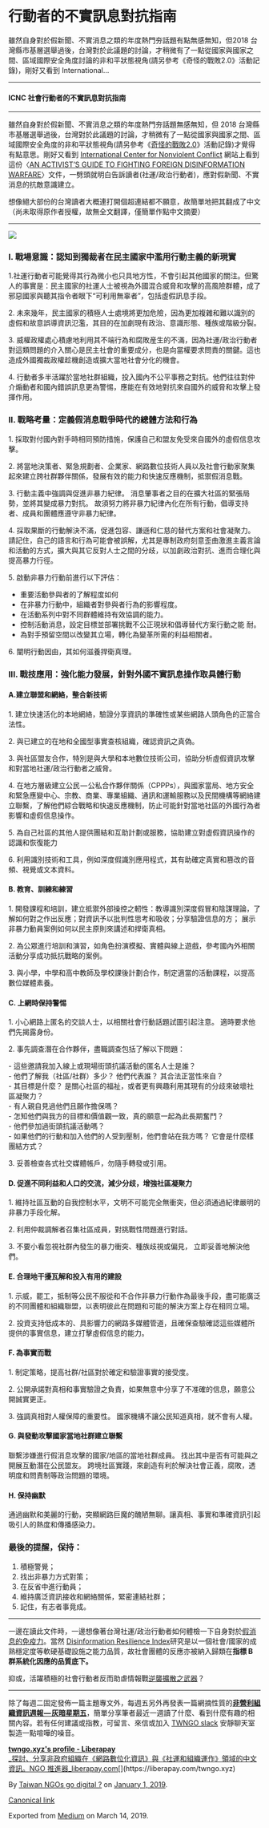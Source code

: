 行動者的不實訊息對抗指南
============

雖然自身對於假新聞、不實消息之類的年度熱門夯話題有點無感無知，但2018 台灣縣市基層選舉過後，台灣對於此議題的討論，才稍微有了一點從國家與國家之間、區域國際安全角度討論的非和平狀態視角(請另參考《奇怪的戰敗2.0》活動記錄)，剛好又看到 International…

* * *

#### ICNC 社會行動者的不實訊息對抗指南

* * *

雖然自身對於假新聞、不實消息之類的年度熱門夯話題無感無知，但 2018 台灣縣市基層選舉過後，台灣對於此議題的討論，才稍微有了一點從國家與國家之間、區域國際安全角度的非和平狀態視角(請另參考《[奇怪的戰敗2.0](https://hackmd.io/s/SkBNPFXbN#)》活動記錄)才覺得有點意思。剛好又看到 [International Center for Nonviolent Conflict](http://nonviolent-conflict.org/) 網站上看到這份〈[AN ACTIVIST’S GUIDE TO FIGHTING FOREIGN DISINFORMATION WARFARE](https://www.nonviolent-conflict.org/activists-guide-fighting-foreign-disinformation-warfare/)〉文件，一劈頭就明白告訴讀者(社運/政治行動者)，應對假新聞、不實消息的抗敵意識建立。

想像絕大部份的台灣讀者大概連打開個超連結都不願意，故簡單地把其翻成了中文（尚未取得原作者授權，故無全文翻譯，僅簡單作點中文摘要）

* * *

[![](https://cdn-images-1.medium.com/max/800/1*U8n0v0c3xnu9TZeRa1D5LA.png)](https://www.nonviolent-conflict.org/activists-guide-fighting-foreign-disinformation-warfare/)

### I. 戰場意識：認知到獨裁者在民主國家中濫用行動主義的新現實

1.社運行動者可能覺得其行為微小也只具地方性，不會引起其他國家的關注。但驚人的事實是：民主國家的社運人士被視為外國混合威脅和攻擊的高風險群體，成了邪惡國家與聽其指令者眼下“可利用無辜者”，包括虛假訊息手段。

2\. 未來幾年，民主國家的積極人士處境將更加危險，因為更加複雜和難以識別的虛假和故意誤導資訊氾濫，其目的在加劇現有政治、意識形態、種族或階級分裂。

3\. 威權政權處心積慮地利用其不端行為和腐敗産生的不滿，因為社運/政治行動者對這類問題的介入關心是民主社會的重要成分，也是向當權要求問責的關鍵。這也造成外國獨裁政權趁機創造或擴大當地社會分化的機會。

4\. 行動者多半活躍於當地社群組織，投入國內不公平事務之對抗。他們往往對仲介煽動者和國內錯誤訊息更為警惕，應能在有效地對抗來自國外的威脅和攻擊上發揮作用。

### II. 戰略考量：定義假消息戰爭時代的總體方法和行為

1\. 採取對付國內對手時相同預防措施，保護自己和盟友免受來自國外的虛假信息攻擊。

2\. 將當地決策者、緊急規劃者、企業家、網路數位技術人員以及社會行動家聚集起來建立跨社群夥伴關係，發展有效的能力和快速反應機制，抵禦假消息戰。

3\. 行動主義中強調與促進非暴力紀律。 消息肇事者之目的在擴大社區的緊張局勢，並將其變成暴力對抗。 故須努力將非暴力紀律內化在所有行動，倡導支持者、成員和團體應遵守非暴力紀律。

4\. 採取果斷的行動解決不滿，促進包容、謙遜和仁慈的替代方案和社會凝聚力。 請記住，自己的語言和行為可能會被誤解，尤其是專制政府刻意歪曲激進主義言論和活動的方式，擴大與其它反對人士之間的分歧，以加劇政治對抗、進而合理化與提高暴力行徑。

5\. 啟動非暴力行動前進行以下評估：  
 - 重要活動參與者的了解程度如何  
 - 在非暴力行動中，組織者對參與者行為的影響程度。  
 - 在活動系列中對不同群體維持有效協調的能力。  
 - 控制活動消息，設定目標並部署挑戰不公正現狀和倡導替代方案行動之能 耐。   
 - 為對手預留空間以改變其立場，轉化為變革所需的利益相關者。

6\. 闡明行動因由，其如何滋養捍衛真理。

### III. 戰技應用：強化能力發展，針對外國不實訊息操作取具體行動

#### A.建立聯盟和網絡，整合新技術

1\. 建立快速活化的本地網絡，驗證分享資訊的準確性或某些網路人頭角色的正當合法性。

2\. 與已建立的在地和全國型事實查核組織，確認資訊之真偽。

3\. 與社區盟友合作，特別是與大學和本地數位技術公司，協助分析虛假資訊攻擊和對當地社運/政治行動者之威脅。

4\. 在地方層級建立公民 — 公私合作夥伴關係（CPPPs），與國家當局、地方安全和緊急應變中心、宗教、商業、專業組織、通訊和運輸服務以及民間機構等網絡建立聯繫，了解他們綜合戰略和快速反應機制，防止可能針對當地社區的外國行為者影響和虛假信息操作。

5\. 為自己社區的其他人提供團結和互助計劃或服務，協助建立對虛假資訊操作的認識和恢復能力

6\. 利用識別技術和工具，例如深度假識別應用程式，其有助確定真實和篡改的音頻、視覺或文本資料。

#### B. 教育、訓練和練習

1\. 開發課程和培訓，建立抵禦外部操控之軔性：教導識別深度假冒和陰謀理論，了解如何對之作出反應；對資訊予以批判性思考和吸收；分享驗證信息的方； 展示非暴力動員案例如何以民主原則來講述和捍衛真相。

2\. 為公眾進行培訓和演習，如角色扮演模擬、實體與線上遊戲，參考國內外相關活動分享成功抵抗戰略的案例。

3\. 與小學，中學和高中教師及學校課後計劃合作，制定適當的活動課程，以提高數位媒體素養。

#### C. 上網時保持警惕

1\. 小心網路上匿名的交談人士，以相關社會行動話題試圖引起注意。 適時要求他們先揭露身份。

2\. 事先調查潛在合作夥伴，盡職調查包括了解以下問題：

\- 這些邀請我加入線上或現場街頭抗議活動的匿名人士是誰？  
\- 他們了解我（社區/社群）多少？ 他們代表誰？ 其合法正當性來自？  
\- 其目標是什麼？ 是關心社區的福祉，或者更有興趣利用其現有的分歧來破壞社區凝聚力？  
\- 有人親自見過他們且願作擔保嗎？  
\- 怎知他們與我方的目標和價值觀一致，真的願意一起為此長期奮鬥？  
\- 他們參加過街頭抗議活動嗎？  
\- 如果他們的行動和加入他們的人受到壓制，他們會站在我方嗎？ 它會是什麼樣團結方式？

3\. 妥善檢查各式社交媒體帳戶，勿隨手轉發或引用。

#### D. 促進不同利益和人口的交流，減少分歧，增強社區凝聚力

1\. 維持社區互動的自我控制水平，文明不可能完全無衝突，但必須通過紀律嚴明的非暴力手段化解。

2\. 利用仲裁調解者召集社區成員，對挑戰性問題進行對話。

3\. 不要小看忽視社群內發生的暴力衝突、種族歧視或偏見， 立即妥善地解決他們。

#### E. 合理地干擾瓦解和投入有用的建設

1\. 示威，罷工，抵制等公民不服從和不合作非暴力行動作為最後手段，盡可能廣泛的不同團體和組織聯盟，以表明彼此在問題和可能的解決方案上存在相同立場。

2\. 投資支持低成本的、具影響力的網路多媒體管道，且確保查驗確認這些媒體所提供的事實信息，建立打擊虛假信息的能力。

#### F. 為事實而戰

1\. 制定策略，提高社群/社區對於確定和驗證事實的接受度。

2\. 公開承諾對真相和事實驗證之負責，如果無意中分享了不准確的信息，願意公開誠實更正。

3\. 強調真相對人權保障的重要性。 國家機構不讓公民知道真相，就不會有人權。

#### G. 與發動攻擊國家當地社群建立聯繫

聯繫涉嫌進行假消息攻擊的國家/地區的當地社群成員。 找出其中是否有可能與之開展互動潛在公民盟友。 跨境社區實踐，來創造有利於解決社會正義，腐敗，透明度和問責制等政治問題的環境。

#### H. 保持幽默

通過幽默和美麗的行動，突顯網路巨魔的醜陋無聊。讓真相、事實和準確資訊引起吸引人的熱度和傳播感染力。

### 最後的提醒，保持：

1.  積極警覺；
2.  找出非暴力方式對策；
3.  在反省中進行動員；
4.  維持廣泛資訊接收和網絡關係，緊密連結社群；
5.  記住，有志者事竟成。

* * *

一邊在讀此文件時，一邊想像著台灣社運/政治行動者如何體檢一下自身對於[假消息的免疫力](https://medium.com/th-schee/%E5%A0%B1%E5%91%8A-%E5%81%87%E6%B6%88%E6%81%AF%E5%85%8D%E7%96%AB%E5%8A%9B%E6%8C%87%E6%A8%99-a6b70358d26a)。當然 [Disinformation Resilience Index](http://prismua.org/en/dri/)研究是以一個社會/國家的成熟穩定度等軟硬基礎設施之能力品質，故社會團體的反應亦被納入歸類在**指標 B 群系統化因應的品質底下。**

抑或，活躍積極的社會行動者反而助虐情報戰[逆襲擴散之武器](https://medium.com/@billy3321/%E7%84%A1%E8%BE%9C%E7%9A%84%E4%BA%BA%E6%88%90%E7%82%BA%E6%AD%A6%E5%99%A8-%E5%8F%B0%E7%81%A3%E6%81%90%E6%80%95%E5%B7%B2%E9%9D%A2%E8%87%A8%E6%96%B0%E7%9A%84%E6%88%B0%E7%88%AD%E5%9E%8B%E6%85%8B-%E6%B7%B7%E5%90%88%E6%88%B0-5f32ef6e876e)？

* * *

除了每週二固定發佈一篇主題專文外，每週五另外再發表一篇網摘性質的[**非營利組織資訊週報 — 灰暗星期五**](https://medium.twngo.xyz/newsletter/home)，簡單分享筆者最近一週讀了什麼、看到什麼有趣的相關內容。若有任何建議或指教，可留言、來信或加入 [TWNGO slack](http://to.twngo.xyz/2tHrRtj) 安靜聊天室製造一點喧嘩的噪音。

[**twngo.xyz's profile - Liberapay**  
_探討、分享非政府組織在《網路數位化資訊》與《社運和組織運作》領域的中文資訊。NGO 推進器_liberapay.com](https://liberapay.com/twngo.xyz "https://liberapay.com/twngo.xyz")[](https://liberapay.com/twngo.xyz)

By [Taiwan NGOs go digital ?](https://medium.com/@twngo) on [January 1, 2019](https://medium.com/p/eb8f34efb047).

[Canonical link](https://medium.com/@twngo/%E8%A1%8C%E5%8B%95%E8%80%85%E7%9A%84%E4%B8%8D%E5%AF%A6%E8%A8%8A%E6%81%AF%E5%B0%8D%E6%8A%97%E6%8C%87%E5%8D%97-eb8f34efb047)

Exported from [Medium](https://medium.com) on March 14, 2019.